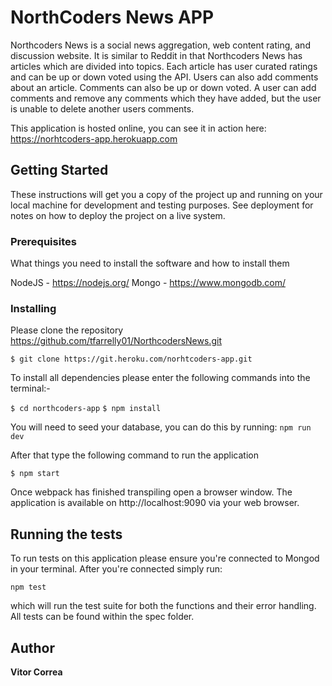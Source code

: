 # NorthCoders News APP

Northcoders News is a social news aggregation, web content rating, and discussion website. It is similar to Reddit in that Northcoders News has articles which are divided into topics. Each article has user curated ratings and can be up or down voted using the API. Users can also add comments about an article. Comments can also be up or down voted. A user can add comments and remove any comments which they have added, but the user is unable to delete another users comments.

This application is hosted online, you can see it in action here: https://norhtcoders-app.herokuapp.com

## Getting Started

These instructions will get you a copy of the project up and running on your local machine for development and testing purposes. See deployment for notes on how to deploy the project on a live system.

### Prerequisites

What things you need to install the software and how to install them

NodeJS - https://nodejs.org/
Mongo - https://www.mongodb.com/

### Installing

Please clone the repository https://github.com/tfarrelly01/NorthcodersNews.git

`$ git clone https://git.heroku.com/norhtcoders-app.git`

To install all dependencies please enter the following commands into the terminal:-

`$ cd northcoders-app`
`$ npm install`

You will need to seed your database, you can do this by running: ``` npm run dev  ```


After that type the following command to run the application

`$ npm start`

Once webpack has finished transpiling open a browser window. The application is available on http://localhost:9090 via your web browser.

## Running the tests

To run tests on this application please ensure you're connected to Mongod in your terminal.
After you're connected simply run:

```npm test```

which will run the test suite for both the functions and their error handling.
All tests can be found within the spec folder.


## Author

**Vitor Correa** 


